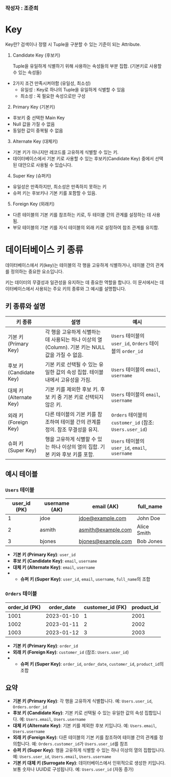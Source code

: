 ### 작성자 : 조준희

# Key

Key란? 검색이나 정렬 시 Tuple을 구분할 수 있는 기준이 되는 Attribute.

1. Candidate Key (후보키)

    Tuple을 유일하게 식별하기 위해 사용하는 속성들의 부분 집합. (기본키로 사용할 수 있는 속성들)

- 2가지 조건 만족시켜야함 (유일성, 최소성)
  - 유일성 : Key로 하나의 Tuple을 유일하게 식별할 수 있음
  - 최소성 : 꼭 필요한 속성으로만 구성

2. Primary Key (기본키)
- 후보키 중 선택한 Main Key
- Null 값을 가질 수 없음
- 동일한 값이 중복될 수 없음

3. Alternate Key (대체키)
- 기본 키가 아니지만 레코드를 고유하게 식별할 수 있는 키. 
- 데이터베이스에서 기본 키로 사용할 수 있는 후보키(Candidate Key) 중에서 선택된 대안으로 사용될 수 있습니다.


4. Super Key (슈퍼키)
- 유일성은 만족하지만, 최소성은 만족하지 못하는 키
- 슈퍼 키는 후보키나 기본 키를 포함할 수 있음.


5. Foreign Key (외래키)
- 다른 테이블의 기본 키를 참조하는 키로, 두 테이블 간의 관계를 설정하는 데 사용됨. 
- 부모 테이블의 기본 키를 자식 테이블의 외래 키로 설정하여 참조 관계를 유지함.


# 데이터베이스 키 종류

데이터베이스에서 키(key)는 테이블의 각 행을 고유하게 식별하거나, 테이블 간의 관계를 정의하는 중요한 요소입니다. 

키는 데이터의 무결성과 일관성을 유지하는 데 중요한 역할을 합니다. 이 문서에서는 데이터베이스에서 사용되는 주요 키의 종류와 그 예시를 설명합니다.

## 키 종류와 설명

| 키 종류                | 설명                                                                                     | 예시                                       |
|-----------------------|-----------------------------------------------------------------------------------------|--------------------------------------------|
| 기본 키 (Primary Key) | 각 행을 고유하게 식별하는 데 사용되는 하나 이상의 열(Column). 기본 키는 NULL 값을 가질 수 없음. | `Users` 테이블의 `user_id`, `Orders` 테이블의 `order_id` |
| 후보 키 (Candidate Key) | 기본 키로 선택될 수 있는 유일한 값의 속성 집합. 테이블 내에서 고유성을 가짐.                            | `Users` 테이블의 `email`, `username`        |
| 대체 키 (Alternate Key) | 기본 키를 제외한 후보 키. 후보 키 중 기본 키로 선택되지 않은 키.                                  | `Users` 테이블의 `email`, `username`        |
| 외래 키 (Foreign Key) | 다른 테이블의 기본 키를 참조하여 테이블 간의 관계를 정의. 참조 무결성을 유지.                            | `Orders` 테이블의 `customer_id` (참조: `Users.user_id`) |
| 슈퍼 키 (Super Key)     | 행을 고유하게 식별할 수 있는 하나 이상의 열의 집합. 기본 키와 후보 키를 포함.                            | `Users` 테이블의 `user_id`, `email`, `username` |

## 예시 테이블

### `Users` 테이블

| user_id (PK) | username (AK) | email (AK)      | full_name  |
|--------------|---------------|-----------------|------------|
| 1            | jdoe          | jdoe@example.com| John Doe   |
| 2            | asmith        | asmith@example.com| Alice Smith|
| 3            | bjones        | bjones@example.com| Bob Jones  |

- **기본 키 (Primary Key)**: `user_id`
- **후보 키 (Candidate Key)**: `email`, `username`
- **대체 키 (Alternate Key)**: `email`, `username`
- - **슈퍼 키 (Super Key)**: `user_id`, `email`, `username`, `full_name`의 조합

### `Orders` 테이블

| order_id (PK) | order_date | customer_id (FK) | product_id |
|---------------|------------|------------------|------------|
| 1001          | 2023-01-10 | 1                | 2001       |
| 1002          | 2023-01-11 | 2                | 2002       |
| 1003          | 2023-01-12 | 3                | 2003       |

- **기본 키 (Primary Key)**: `order_id`
- **외래 키 (Foreign Key)**: `customer_id` (참조: `Users.user_id`)
- - **슈퍼 키 (Super Key)**: `order_id`, `order_date`, `customer_id`, `product_id`의 조합


## 요약

- **기본 키 (Primary Key)**: 각 행을 고유하게 식별합니다. 예: `Users.user_id`, `Orders.order_id`
- **후보 키 (Candidate Key)**: 기본 키로 선택될 수 있는 유일한 값의 속성 집합입니다. 예: `Users.email`, `Users.username`
- **대체 키 (Alternate Key)**: 기본 키를 제외한 후보 키입니다. 예: `Users.email`, `Users.username`
- **외래 키 (Foreign Key)**: 다른 테이블의 기본 키를 참조하여 테이블 간의 관계를 정의합니다. 예: `Orders.customer_id`가 `Users.user_id`를 참조
- **슈퍼 키 (Super Key)**: 행을 고유하게 식별할 수 있는 하나 이상의 열의 집합입니다. 예: `Users.user_id`, `Users.email`, `Users.username`
- **기본 키 대체 키 (Surrogate Key)**: 데이터베이스에서 인위적으로 생성한 키입니다. 보통 숫자나 UUID로 구성됩니다. 예: `Users.user_id` (자동 증가)
